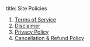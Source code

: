 title: Site Policies

1. [Terms of Service](terms)
2. [Disclaimer](disclaimer)
3. [Privacy Policy](privacy)
4. [Cancellation & Refund Policy](refunds)
